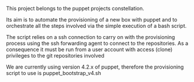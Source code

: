 This project belongs to the puppet projects constellation.

Its aim is to automate the provisioning of a new box with puppet and to
orchestrate all the steps involved via the simple execution of a bash script.

The script relies on a ssh connection to carry on with the provisioning process using
the ssh forwarding agent to connect to the repositories. As a consequence it must be
run from a user account with access (clone) privileges to the git repositories
involved

We are currently using version 4.2.x of puppet, therefore the provisioning script
to use is puppet_bootstrap_v4.sh
